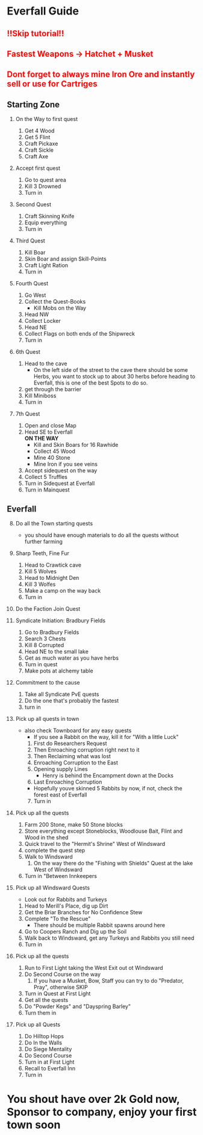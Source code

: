 # Everfall Guide
## <span style="color:red"> !!Skip tutorial!! </span>
## <span style="color:red"> Fastest Weapons -> Hatchet + Musket </span>
## <span style="color:red"> Dont forget to always mine Iron Ore and instantly sell or use for Cartriges </span>

## Starting Zone

1. On the Way to first quest
    1. Get 4 Wood
    2. Get 5 Flint
    3. Craft Pickaxe
    4. Craft Sickle
    5. Craft Axe

2. Accept first quest
    1. Go to quest area
    2. Kill 3 Drowned
    3. Turn in

3. Second Quest
    1. Craft Skinning Knife
    2. Equip everything
    3. Turn in

4. Third Quest
    1. Kill Boar 
    2. Skin Boar and assign Skill-Points
    3. Craft Light Ration
    2. Turn in

5. Fourth Quest
    1. Go West
    2. Collect the Quest-Books
        - Kill Mobs on the Way
    3. Head NW
    4. Collect Locker
    5. Head NE
    6. Collect Flags on both ends of the Shipwreck
    7. Turn in

6. 6th Quest
    1. Head to the cave
        - On the left side of the street to the cave there should be some Herbs, you want to stock up to about 30 herbs before heading to Everfall, this is one of the best Spots to do so.
    2. get through the barrier
    3. Kill Miniboss
    4. Turn in

7. 7th Quest
    1. Open and close Map
    2. Head SE to Everfall </br>
        <B> ON THE WAY </B>
        - Kill and Skin Boars for 16 Rawhide
        - Collect 45 Wood 
        - Mine 40 Stone
        - Mine Iron if you see veins
    3. Accept sidequest on the way
    4. Collect 5 Truffles 
    5. Turn in Sidequest at Everfall
    6. Turn in Mainquest

## Everfall

8. Do all the Town starting quests
    - you should have enough materials to do all the quests without further farming

9. Sharp Teeth, Fine Fur
    1. Head to Crawtick cave
    2. Kill 5 Wolves
    3. Head to Midnight Den
    4. Kill 3 Wolfes
    5. Make a camp on the way back
    6. Turn in

10. Do the Faction Join Quest

11. Syndicate Initiation: Bradbury Fields
    1. Go to Bradbury Fields
    2. Search 3 Chests
    3. Kill 8 Corrupted
    4. Head NE to the small lake
    5. Get as much water as you have herbs
    6. Turn in quest
    7. Make pots at alchemy table

12. Commitment to the cause
    1. Take all Syndicate PvE quests
    2. Do the one that's probably the fastest
    3. turn in

13. Pick up all quests in town
    - also check Townboard for any easy quests
        - If you see a Rabbit on the way, kill it for "With a little Luck"
    	1. First do Researchers Request
        2. Then Enroaching corruption right next to it
        3. Then Reclaiming what was lost
        4. Enroaching Corruption to the East
        5. Opening supply Lines
            - Henry is behind the Encampment down at the Docks
        6. Last Enroaching Corruption
        - Hopefully youve skinned 5 Rabbits by now, if not, check the forest east of Everfall
        7. Turn in

14. Pick up all the quests
    1. Farm 200 Stone, make 50 Stone blocks
    2. Store everything except Stoneblocks, Woodlouse Bait, Flint and Wood in the shed
    3. Quick travel to the "Hermit's Shrine" West of Windsward
    4. complete the quest step
    5. Walk to Windsward
        1. On the way there do the "Fishing with Shields" Quest at the lake West of Windsward
    6. Turn in "Between Innkeepers

15. Pick up all Windsward Quests
    - Look out for Rabbits and Turkeys
    1. Head to Merill's Place, dig up Dirt
    2. Get the Briar Branches for No Confidence Stew
    3. Complete "To the Rescue"
        - There should be multiple Rabbit spawns around here
    4. Go to Coopers Ranch and Dig up the Soil
    5. Walk back to Windsward, get any Turkeys and Rabbits you still need
    6. Turn in

16. Pick up all the quests
    1. Run to First Light taking the West Exit out ot Windsward
    2. Do Second Course on the way
        1. If you have a Musket, Bow, Staff you can try to do "Predator, Pray", otherwise SKIP
    3. Turn in Quest at First Light
    4. Get all the quests
    5. Do "Powder Kegs" and "Dayspring Barley"
    6. Turn them in

17. Pick up all Quests 
    1. Do Hilltop Hops
    2. Do In the Walls
    3. Do Siege Mentality
    4. Do Second Course
    5. Turn in at First Light
    6. Recall to Everfall Inn
    7. Turn in

# You shout have over 2k Gold now, Sponsor to company, enjoy your first town soon

